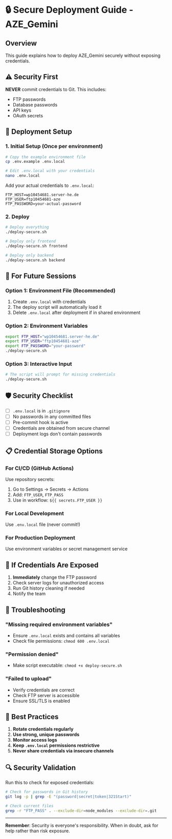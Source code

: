 # 🔒 Secure Deployment Guide - AZE_Gemini

## Overview

This guide explains how to deploy AZE_Gemini securely without exposing credentials.

## ⚠️ Security First

**NEVER** commit credentials to Git. This includes:
- FTP passwords
- Database passwords
- API keys
- OAuth secrets

## 🚀 Deployment Setup

### 1. Initial Setup (Once per environment)

```bash
# Copy the example environment file
cp .env.example .env.local

# Edit .env.local with your credentials
nano .env.local
```

Add your actual credentials to `.env.local`:
```
FTP_HOST=wp10454681.server-he.de
FTP_USER=ftp10454681-aze
FTP_PASSWORD=your-actual-password
```

### 2. Deploy

```bash
# Deploy everything
./deploy-secure.sh

# Deploy only frontend
./deploy-secure.sh frontend

# Deploy only backend
./deploy-secure.sh backend
```

## 🔐 For Future Sessions

### Option 1: Environment File (Recommended)
1. Create `.env.local` with credentials
2. The deploy script will automatically load it
3. Delete `.env.local` after deployment if in shared environment

### Option 2: Environment Variables
```bash
export FTP_HOST="wp10454681.server-he.de"
export FTP_USER="ftp10454681-aze"
export FTP_PASSWORD="your-password"
./deploy-secure.sh
```

### Option 3: Interactive Input
```bash
# The script will prompt for missing credentials
./deploy-secure.sh
```

## 🛡️ Security Checklist

- [ ] `.env.local` is in `.gitignore`
- [ ] No passwords in any committed files
- [ ] Pre-commit hook is active
- [ ] Credentials are obtained from secure channel
- [ ] Deployment logs don't contain passwords

## 📋 Credential Storage Options

### For CI/CD (GitHub Actions)
Use repository secrets:
1. Go to Settings → Secrets → Actions
2. Add: `FTP_USER`, `FTP_PASS`
3. Use in workflow: `${{ secrets.FTP_USER }}`

### For Local Development
Use `.env.local` file (never commit!)

### For Production Deployment
Use environment variables or secret management service

## 🚨 If Credentials Are Exposed

1. **Immediately** change the FTP password
2. Check server logs for unauthorized access
3. Run Git history cleaning if needed
4. Notify the team

## 🔧 Troubleshooting

### "Missing required environment variables"
- Ensure `.env.local` exists and contains all variables
- Check file permissions: `chmod 600 .env.local`

### "Permission denied"
- Make script executable: `chmod +x deploy-secure.sh`

### "Failed to upload"
- Verify credentials are correct
- Check FTP server is accessible
- Ensure SSL/TLS is enabled

## 📝 Best Practices

1. **Rotate credentials regularly**
2. **Use strong, unique passwords**
3. **Monitor access logs**
4. **Keep `.env.local` permissions restrictive**
5. **Never share credentials via insecure channels**

## 🔍 Security Validation

Run this to check for exposed credentials:
```bash
# Check for passwords in Git history
git log -p | grep -E "(password|secret|token|321Start)"

# Check current files
grep -r "FTP_PASS" . --exclude-dir=node_modules --exclude-dir=.git
```

---

**Remember**: Security is everyone's responsibility. When in doubt, ask for help rather than risk exposure.